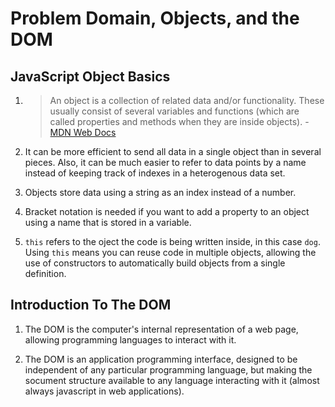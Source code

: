 # Problem Domain, Objects, and the DOM

## JavaScript Object Basics

1. > An object is a collection of related data and/or functionality. These usually consist of several variables and functions (which are called properties and methods when they are inside objects). - [MDN Web Docs](https://developer.mozilla.org/en-US/docs/Learn/JavaScript/Objects/Basics)

2. It can be more efficient to send all data in a single object than in several pieces. Also, it can be much easier to refer to data points by a name instead of keeping track of indexes in a heterogenous data set.

3. Objects store data using a string as an index instead of a number.

4. Bracket notation is needed if you want to add a property to an object using a name that is stored in a variable.

5. `this` refers to the oject the code is being written inside, in this case `dog`. Using `this` means you can reuse code in multiple objects, allowing the use of constructors to automatically build objects from a single definition.

## Introduction To The DOM

1. The DOM is the computer's internal representation of a web page, allowing programming languages to interact with it.

2. The DOM is an application programming interface, designed to be independent of any particular programming language, but making the socument structure available to any language interacting with it (almost always javascript in web applications).
